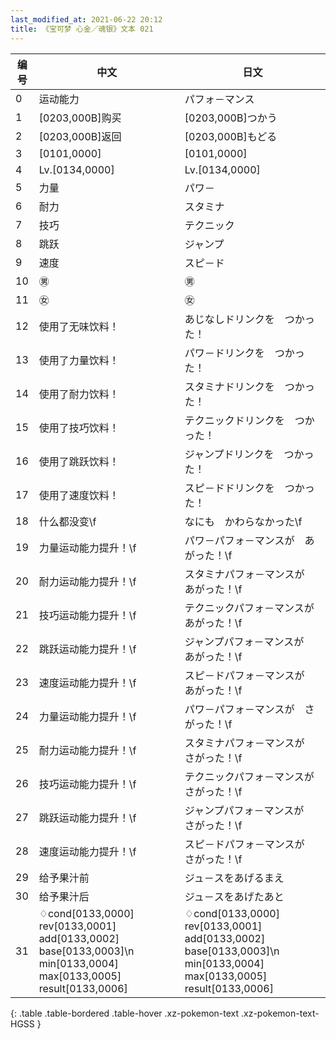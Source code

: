 ```yaml
---
last_modified_at: 2021-06-22 20:12
title: 《宝可梦 心金／魂银》文本 021
---
```

| 编号 | 中文 | 日文 |
| ---- | ---- | ---- |
| 0 | 运动能力 | パフォ－マンス |
| 1 | [0203,000B]购买 | [0203,000B]つかう |
| 2 | [0203,000B]返回 | [0203,000B]もどる |
| 3 | [0101,0000] | [0101,0000] |
| 4 | Lv.[0134,0000] | Lv.[0134,0000] |
| 5 | 力量 | パワ－ |
| 6 | 耐力 | スタミナ |
| 7 | 技巧 | テクニック |
| 8 | 跳跃 | ジャンプ |
| 9 | 速度 | スピ－ド |
| 10 | ㊚ | ㊚ |
| 11 | ㊛ | ㊛ |
| 12 | 使用了无味饮料！ | あじなしドリンクを　つかった！ |
| 13 | 使用了力量饮料！ | パワ－ドリンクを　つかった！ |
| 14 | 使用了耐力饮料！ | スタミナドリンクを　つかった！ |
| 15 | 使用了技巧饮料！ | テクニックドリンクを　つかった！ |
| 16 | 使用了跳跃饮料！ | ジャンプドリンクを　つかった！ |
| 17 | 使用了速度饮料！ | スピ－ドドリンクを　つかった！ |
| 18 | 什么都没变\f | なにも　かわらなかった\f |
| 19 | 力量运动能力提升！\f | パワ－パフォ－マンスが　あがった！\f |
| 20 | 耐力运动能力提升！\f | スタミナパフォ－マンスが　あがった！\f |
| 21 | 技巧运动能力提升！\f | テクニックパフォ－マンスが　あがった！\f |
| 22 | 跳跃运动能力提升！\f | ジャンプパフォ－マンスが　あがった！\f |
| 23 | 速度运动能力提升！\f | スピ－ドパフォ－マンスが　あがった！\f |
| 24 | 力量运动能力提升！\f | パワ－パフォ－マンスが　さがった！\f |
| 25 | 耐力运动能力提升！\f | スタミナパフォ－マンスが　さがった！\f |
| 26 | 技巧运动能力提升！\f | テクニックパフォ－マンスが　さがった！\f |
| 27 | 跳跃运动能力提升！\f | ジャンプパフォ－マンスが　さがった！\f |
| 28 | 速度运动能力提升！\f | スピ－ドパフォ－マンスが　さがった！\f |
| 29 | 给予果汁前 | ジュ－スをあげるまえ |
| 30 | 给予果汁后 | ジュ－スをあげたあと |
| 31 | ♢cond[0133,0000] rev[0133,0001] add[0133,0002] base[0133,0003]\n min[0133,0004] max[0133,0005] result[0133,0006] | ♢cond[0133,0000] rev[0133,0001] add[0133,0002] base[0133,0003]\n min[0133,0004] max[0133,0005] result[0133,0006] |
{: .table .table-bordered .table-hover .xz-pokemon-text .xz-pokemon-text-HGSS }